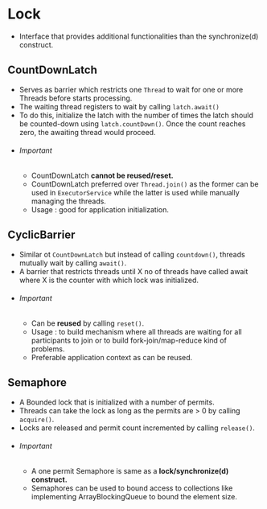 # Lock
  * Interface that provides additional functionalities than the synchronize(d) construct.

## CountDownLatch
  * Serves as barrier which restricts one `Thread` to wait for one or more Threads before starts processing.
  * The waiting thread registers to wait by calling `latch.await()`
  * To do this, initialize the latch with the number of times the latch should be counted-down using `latch.countDown()`. Once the count reaches zero, the awaiting thread would proceed.
  * ###### Important 
    * CountDownLatch **cannot be reused/reset.**
    * CountDownLatch preferred over `Thread.join()` as the former can be used in `ExecutorService` while the latter is used while manually managing the threads.
    * Usage : good for application initialization.

## CyclicBarrier
  * Similar ot `CountDownLatch` but instead of calling `countdown()`, threads mutually wait by calling `await()`.
  * A barrier that restricts threads until X no of threads have called await where X is the counter with which lock was initialized.
  * ###### Important 
    * Can be **reused** by calling `reset()`.
    * Usage : to build mechanism where all threads are waiting for all participants to join or to build fork-join/map-reduce kind of problems.
    * Preferable application context as can be reused.

## Semaphore
  * A Bounded lock that is initialized with a number of permits. 
  * Threads can take the lock as long as the permits are > 0 by calling `acquire()`.
  * Locks are released and permit count incremented by calling `release()`.
  * ###### Important
    * A one permit Semaphore is same as a **lock/synchronize(d) construct.**
    * Semaphores can be used to bound access to collections like implementing ArrayBlockingQueue to bound the element size.